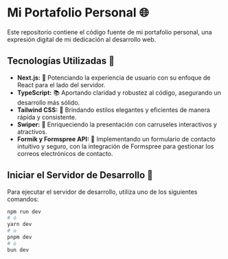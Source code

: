 # Mi Portafolio Personal 🌐

Este repositorio contiene el código fuente de mi portafolio personal, una expresión digital de mi dedicación al desarrollo web.

## Tecnologías Utilizadas 🚀

- **Next.js:** 🚀 Potenciando la experiencia de usuario con su enfoque de React para el lado del servidor.
- **TypeScript:** 📚 Aportando claridad y robustez al código, asegurando un desarrollo más sólido.
- **Tailwind CSS:** 🎨 Brindando estilos elegantes y eficientes de manera rápida y consistente.
- **Swiper:** 🔄 Enriqueciendo la presentación con carruseles interactivos y atractivos.
- **Formik y Formspree API:** 📧 Implementando un formulario de contacto intuitivo y seguro, con la integración de Formspree para gestionar los correos electrónicos de contacto.

## Iniciar el Servidor de Desarrollo 🚀

Para ejecutar el servidor de desarrollo, utiliza uno de los siguientes comandos:

```bash
npm run dev
# o
yarn dev
# o
pnpm dev
# o
bun dev
```
